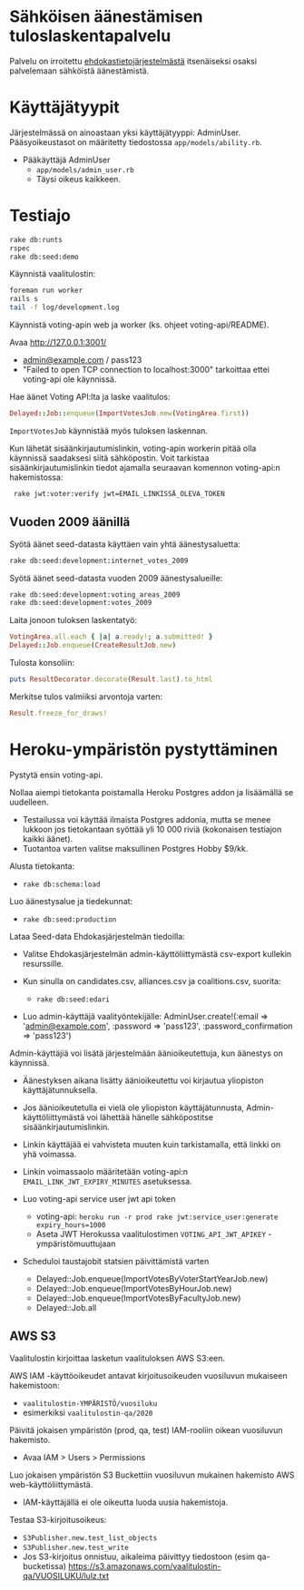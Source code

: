 # Sähköisen äänestämisen tuloslaskentapalvelu

Palvelu on irroitettu [ehdokastietojärjestelmästä](https://github.com/hyy-vaalit/ehdokastiedot)
itsenäiseksi osaksi palvelemaan sähköistä äänestämistä.


# Käyttäjätyypit

Järjestelmässä on ainoastaan yksi käyttäjätyyppi: AdminUser.
Pääsyoikeustasot on määritetty tiedostossa `app/models/ability.rb`.

* Pääkäyttäjä AdminUser
  - `app/models/admin_user.rb`
  - Täysi oikeus kaikkeen.


# Testiajo

```bash
rake db:runts
rspec
rake db:seed:demo
```

Käynnistä vaalitulostin:
```bash
foreman run worker
rails s
tail -f log/development.log
```

Käynnistä voting-apin web ja worker (ks. ohjeet voting-api/README).

Avaa http://127.0.0.1:3001/
* admin@example.com / pass123
* "Failed to open TCP connection to localhost:3000" tarkoittaa ettei voting-api ole käynnissä.

Hae äänet Voting API:lta ja laske vaalitulos:
```ruby
Delayed::Job::enqueue(ImportVotesJob.new(VotingArea.first))
```

`ImportVotesJob` käynnistää myös tuloksen laskennan.


Kun lähetät sisäänkirjautumislinkin, voting-apin workerin pitää olla käynnissä
saadaksesi siitä sähköpostin. Voit tarkistaa sisäänkirjautumislinkin tiedot
ajamalla seuraavan komennon voting-api:n hakemistossa:
```bash
 rake jwt:voter:verify jwt=EMAIL_LINKISSÄ_OLEVA_TOKEN
```

## Vuoden 2009 äänillä
Syötä äänet seed-datasta käyttäen vain yhtä äänestysaluetta:
```bash
rake db:seed:development:internet_votes_2009
```

Syötä äänet seed-datasta vuoden 2009 äänestysalueille:
```bash
rake db:seed:development:voting_areas_2009
rake db:seed:development:votes_2009
```

Laita jonoon tuloksen laskentatyö:
```ruby
VotingArea.all.each { |a| a.ready!; a.submitted! }
Delayed::Job.enqueue(CreateResultJob.new)
```

Tulosta konsoliin:
```ruby
puts ResultDecorator.decorate(Result.last).to_html
```

Merkitse tulos valmiiksi arvontoja varten:
```ruby
Result.freeze_for_draws!
```

# Heroku-ympäristön pystyttäminen

Pystytä ensin voting-api.

Nollaa aiempi tietokanta poistamalla Heroku Postgres addon ja lisäämällä se uudelleen.
* Testailussa voi käyttää ilmaista Postgres addonia, mutta se menee lukkoon jos tietokantaan syöttää
  yli 10 000 riviä (kokonaisen testiajon kaikki äänet).
* Tuotantoa varten valitse maksullinen Postgres Hobby $9/kk.

Alusta tietokanta:
* `rake db:schema:load`

Luo äänestysalue ja tiedekunnat:
* `rake db:seed:production`

Lataa Seed-data Ehdokasjärjestelmän tiedoilla:
* Valitse Ehdokasjärjestelmän admin-käyttöliittymästä csv-export kullekin resurssille.
* Kun sinulla on candidates.csv, alliances.csv ja coalitions.csv, suorita:
  - `rake db:seed:edari`

* Luo admin-käyttäjä vaalityöntekijälle:
AdminUser.create!(:email => 'admin@example.com', :password => 'pass123', :password_confirmation => 'pass123')

Admin-käyttäjiä voi lisätä järjestelmään äänioikeutettuja, kun äänestys on käynnissä.
* Äänestyksen aikana lisätty äänioikeutettu voi kirjautua yliopiston käyttäjätunnuksella.
* Jos äänioikeutetulla ei vielä ole yliopiston käyttäjätunnusta, Admin-käyttöliittymästä voi
  lähettää hänelle sähköpostitse sisäänkirjautumislinkin.
* Linkin käyttäjää ei vahvisteta muuten kuin tarkistamalla, että linkki on yhä voimassa.
* Linkin voimassaolo määritetään voting-api:n `EMAIL_LINK_JWT_EXPIRY_MINUTES` asetuksessa.

* Luo voting-api service user jwt api token
  * voting-api: `heroku run -r prod rake jwt:service_user:generate expiry_hours=1000`
  * Aseta JWT Herokussa vaalitulostimen `VOTING_API_JWT_APIKEY` -ympäristömuuttujaan

* Scheduloi taustajobit statsien päivittämistä varten
  * Delayed::Job.enqueue(ImportVotesByVoterStartYearJob.new)
  * Delayed::Job.enqueue(ImportVotesByHourJob.new)
  * Delayed::Job.enqueue(ImportVotesByFacultyJob.new)
  * Delayed::Job.all

## AWS S3

Vaalitulostin kirjoittaa lasketun vaalituloksen AWS S3:een.

AWS IAM -käyttöoikeudet antavat kirjoitusoikeuden vuosiluvun mukaiseen hakemistoon:
  * `vaalitulostin-YMPÄRISTÖ/vuosiluku`
  * esimerkiksi `vaalitulostin-qa/2020`

Päivitä jokaisen ympäristön (prod, qa, test) IAM-rooliin oikean vuosiluvun hakemisto.
  * Avaa IAM > Users > Permissions

Luo jokaisen ympäristön S3 Buckettiin vuosiluvun mukainen hakemisto AWS web-käyttöliittymästä.
  * IAM-käyttäjällä ei ole oikeutta luoda uusia hakemistoja.

Testaa S3-kirjoitusoikeus:
  * `S3Publisher.new.test_list_objects`
  * `S3Publisher.new.test_write`
  * Jos S3-kirjoitus onnistuu, aikaleima päivittyy tiedostoon (esim qa-bucketissa)
  https://s3.amazonaws.com/vaalitulostin-qa/VUOSILUKU/lulz.txt
